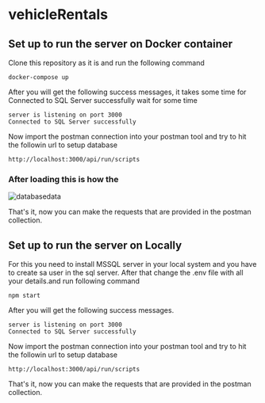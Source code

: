 # vehicleRentals

## Set up to run the server on Docker container
Clone this repository as it is and run the following command
```
docker-compose up
```
After you will get the following success messages, it takes some time for Connected to SQL Server successfully wait for some time
```
server is listening on port 3000
Connected to SQL Server successfully
```
Now import the postman connection into your postman tool and try to hit the followin url to setup database
```
http://localhost:3000/api/run/scripts
```
### After loading this is how the

![databasedata](https://github.com/maheshkuntumalla/vehicleRentals/assets/87142618/983e659d-a42d-481a-94e4-70b89f3d1725)

That's it, now you can make the requests that are provided in the postman collection.

## Set up to run the server on Locally
For this you need to install MSSQL server in your local system and you have to create sa user in the sql server. After that change the .env file with all your details.and run following command
```
npm start
```
After you will get the following success messages.
```
server is listening on port 3000
Connected to SQL Server successfully
```
Now import the postman connection into your postman tool and try to hit the followin url to setup database
```
http://localhost:3000/api/run/scripts
```
That's it, now you can make the requests that are provided in the postman collection.
